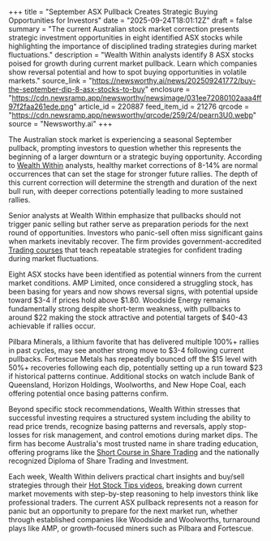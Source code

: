 +++
title = "September ASX Pullback Creates Strategic Buying Opportunities for Investors"
date = "2025-09-24T18:01:12Z"
draft = false
summary = "The current Australian stock market correction presents strategic investment opportunities in eight identified ASX stocks while highlighting the importance of disciplined trading strategies during market fluctuations."
description = "Wealth Within analysts identify 8 ASX stocks poised for growth during current market pullback. Learn which companies show reversal potential and how to spot buying opportunities in volatile markets."
source_link = "https://newsworthy.ai/news/202509241772/buy-the-september-dip-8-asx-stocks-to-buy"
enclosure = "https://cdn.newsramp.app/newsworthy/newsimage/031ee72080102aaa4ff97f2faa261ede.png"
article_id = 220887
feed_item_id = 21276
qrcode = "https://cdn.newsramp.app/newsworthy/qrcode/259/24/pearn3U0.webp"
source = "Newsworthy.ai"
+++

<p>The Australian stock market is experiencing a seasonal September pullback, prompting investors to question whether this represents the beginning of a larger downturn or a strategic buying opportunity. According to <a href="https://www.wealthwithin.com.au" rel="nofollow" target="_blank">Wealth Within</a> analysts, healthy market corrections of 8-14% are normal occurrences that can set the stage for stronger future rallies. The depth of this current correction will determine the strength and duration of the next bull run, with deeper corrections potentially leading to more sustained rallies.</p><p>Senior analysts at Wealth Within emphasize that pullbacks should not trigger panic selling but rather serve as preparation periods for the next round of opportunities. Investors who panic-sell often miss significant gains when markets inevitably recover. The firm provides government-accredited <a href="https://www.wealthwithin.com.au/trading-courses" rel="nofollow" target="_blank">Trading courses</a> that teach repeatable strategies for confident trading during market fluctuations.</p><p>Eight ASX stocks have been identified as potential winners from the current market conditions. AMP Limited, once considered a struggling stock, has been basing for years and now shows reversal signs, with potential upside toward $3-4 if prices hold above $1.80. Woodside Energy remains fundamentally strong despite short-term weakness, with pullbacks to around $22 making the stock attractive and potential targets of $40-43 achievable if rallies occur.</p><p>Pilbara Minerals, a lithium favorite that has delivered multiple 100%+ rallies in past cycles, may see another strong move to $3-4 following current pullbacks. Fortescue Metals has repeatedly bounced off the $15 level with 50%+ recoveries following each dip, potentially setting up a run toward $23 if historical patterns continue. Additional stocks on watch include Bank of Queensland, Horizon Holdings, Woolworths, and New Hope Coal, each offering potential once basing patterns confirm.</p><p>Beyond specific stock recommendations, Wealth Within stresses that successful investing requires a structured system including the ability to read price trends, recognize basing patterns and reversals, apply stop-losses for risk management, and control emotions during market dips. The firm has become Australia's most trusted name in share trading education, offering programs like the <a href="https://www.wealthwithin.com.au/short-course-in-share-trading" rel="nofollow" target="_blank">Short Course in Share Trading</a> and the nationally recognized Diploma of Share Trading and Investment.</p><p>Each week, Wealth Within delivers practical chart insights and buy/sell strategies through their <a href="https://www.wealthwithin.com.au/hot-stock-tips" rel="nofollow" target="_blank">Hot Stock Tips videos</a>, breaking down current market movements with step-by-step reasoning to help investors think like professional traders. The current ASX pullback represents not a reason for panic but an opportunity to prepare for the next market run, whether through established companies like Woodside and Woolworths, turnaround plays like AMP, or growth-focused miners such as Pilbara and Fortescue.</p>